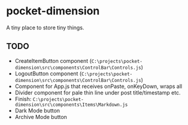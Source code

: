 # pocket-dimension

A tiny place to store tiny things.

## TODO

- CreateItemButton component (`C:\projects\pocket-dimension\src\components\ControlBar\Controls.js`)
- LogoutButton component (`C:\projects\pocket-dimension\src\components\ControlBar\Controls.js`)
- Component for App.js that receives onPaste, onKeyDown, wraps all
- Divider component for pale thin line under post title/timestamp etc.
- Finish: `C:\projects\pocket-dimension\src\components\Items\Markdown.js`
- Dark Mode button
- Archive Mode button